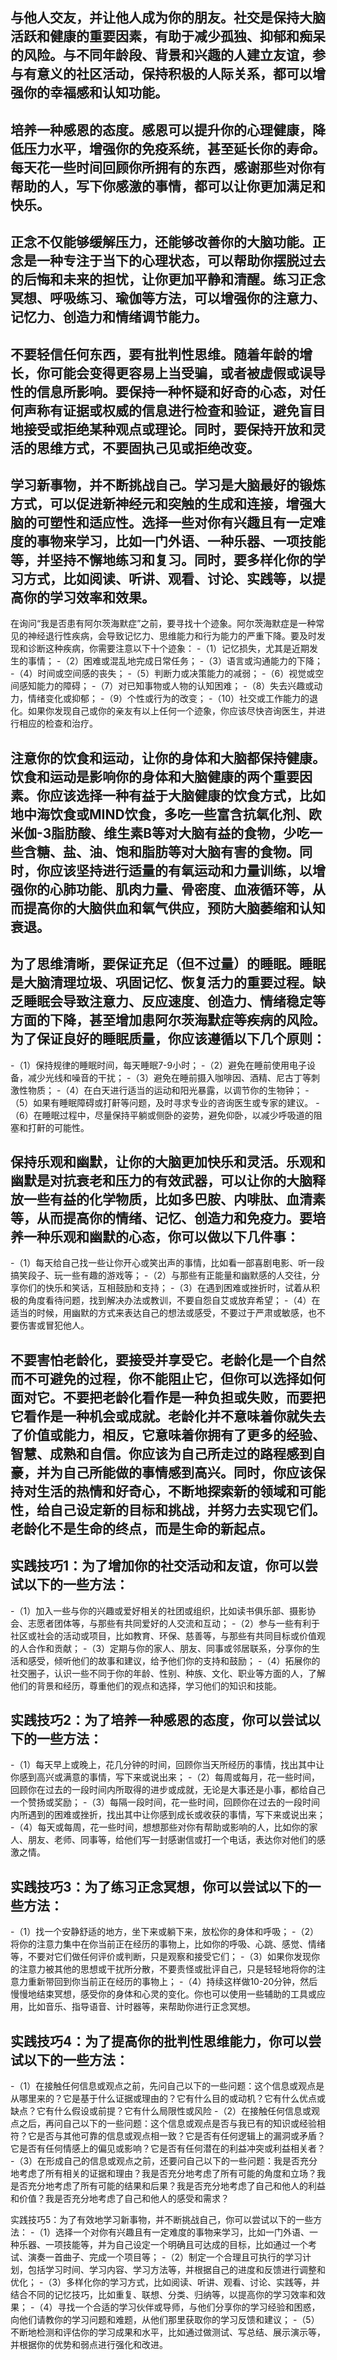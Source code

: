 ## 与他人交友，并让他人成为你的朋友。社交是保持大脑活跃和健康的重要因素，有助于减少孤独、抑郁和痴呆的风险。与不同年龄段、背景和兴趣的人建立友谊，参与有意义的社区活动，保持积极的人际关系，都可以增强你的幸福感和认知功能。
## 培养一种感恩的态度。感恩可以提升你的心理健康，降低压力水平，增强你的免疫系统，甚至延长你的寿命。每天花一些时间回顾你所拥有的东西，感谢那些对你有帮助的人，写下你感激的事情，都可以让你更加满足和快乐。
## 正念不仅能够缓解压力，还能够改善你的大脑功能。正念是一种专注于当下的心理状态，可以帮助你摆脱过去的后悔和未来的担忧，让你更加平静和清醒。练习正念冥想、呼吸练习、瑜伽等方法，可以增强你的注意力、记忆力、创造力和情绪调节能力。
## 不要轻信任何东西，要有批判性思维。随着年龄的增长，你可能会变得更容易上当受骗，或者被虚假或误导性的信息所影响。要保持一种怀疑和好奇的心态，对任何声称有证据或权威的信息进行检查和验证，避免盲目地接受或拒绝某种观点或理论。同时，要保持开放和灵活的思维方式，不要固执己见或拒绝改变。
## 学习新事物，并不断挑战自己。学习是大脑最好的锻炼方式，可以促进新神经元和突触的生成和连接，增强大脑的可塑性和适应性。选择一些对你有兴趣且有一定难度的事物来学习，比如一门外语、一种乐器、一项技能等，并坚持不懈地练习和复习。同时，要多样化你的学习方式，比如阅读、听讲、观看、讨论、实践等，以提高你的学习效率和效果。
在询问“我是否患有阿尔茨海默症”之前，要寻找十个迹象。阿尔茨海默症是一种常见的神经退行性疾病，会导致记忆力、思维能力和行为能力的严重下降。要及时发现和诊断这种疾病，你需要注意以下十个迹象：
-（1）记忆损失，尤其是近期发生的事情；
-（2）困难或混乱地完成日常任务；
-（3）语言或沟通能力的下降；
-（4）时间或空间感的丧失；
-（5）判断力或决策能力的减弱；
-（6）视觉或空间感知能力的障碍；
-（7）对已知事物或人物的认知困难；
-（8）失去兴趣或动力，情绪变化或抑郁；
-（9）个性或行为的改变；
-（10）社交或工作能力的退化。如果你发现自己或你的亲友有以上任何一个迹象，你应该尽快咨询医生，并进行相应的检查和治疗。
## 注意你的饮食和运动，让你的身体和大脑都保持健康。饮食和运动是影响你的身体和大脑健康的两个重要因素。你应该选择一种有益于大脑健康的饮食方式，比如地中海饮食或MIND饮食，多吃一些富含抗氧化剂、欧米伽-3脂肪酸、维生素B等对大脑有益的食物，少吃一些含糖、盐、油、饱和脂肪等对大脑有害的食物。同时，你应该坚持进行适量的有氧运动和力量训练，以增强你的心肺功能、肌肉力量、骨密度、血液循环等，从而提高你的大脑供血和氧气供应，预防大脑萎缩和认知衰退。
## 为了思维清晰，要保证充足（但不过量）的睡眠。睡眠是大脑清理垃圾、巩固记忆、恢复活力的重要过程。缺乏睡眠会导致注意力、反应速度、创造力、情绪稳定等方面的下降，甚至增加患阿尔茨海默症等疾病的风险。为了保证良好的睡眠质量，你应该遵循以下几个原则：
-（1）保持规律的睡眠时间，每天睡眠7-9小时；
-（2）避免在睡前使用电子设备，减少光线和噪音的干扰；
-（3）避免在睡前摄入咖啡因、酒精、尼古丁等刺激性物质；
-（4）在白天进行适当的运动和阳光暴露，以调节你的生物钟；
-（5）如果有睡眠障碍或打鼾等问题，及时寻求专业的咨询医生或专家的建议。
-（6）在睡眠过程中，尽量保持平躺或侧卧的姿势，避免仰卧，以减少呼吸道的阻塞和打鼾的可能性。
## 保持乐观和幽默，让你的大脑更加快乐和灵活。乐观和幽默是对抗衰老和压力的有效武器，可以让你的大脑释放一些有益的化学物质，比如多巴胺、内啡肽、血清素等，从而提高你的情绪、记忆、创造力和免疫力。要培养一种乐观和幽默的心态，你可以做以下几件事：
-（1）每天给自己找一些让你开心或笑出声的事情，比如看一部喜剧电影、听一段搞笑段子、玩一些有趣的游戏等；
-（2）与那些有正能量和幽默感的人交往，分享你们的快乐和笑话，互相鼓励和支持；
-（3）在遇到困难或挫折时，试着从积极的角度看待问题，找到解决办法或教训，不要自怨自艾或放弃希望；
-（4）在适当的时候，用幽默的方式来表达自己的想法或感受，不要过于严肃或敏感，也不要伤害或冒犯他人。
## 不要害怕老龄化，要接受并享受它。老龄化是一个自然而不可避免的过程，你不能阻止它，但你可以选择如何面对它。不要把老龄化看作是一种负担或失败，而要把它看作是一种机会或成就。老龄化并不意味着你就失去了价值或能力，相反，它意味着你拥有了更多的经验、智慧、成熟和自信。你应该为自己所走过的路程感到自豪，并为自己所能做的事情感到高兴。同时，你应该保持对生活的热情和好奇心，不断地探索新的领域和可能性，给自己设定新的目标和挑战，并努力去实现它们。老龄化不是生命的终点，而是生命的新起点。

## 实践技巧1：为了增加你的社交活动和友谊，你可以尝试以下的一些方法：
-（1）加入一些与你的兴趣或爱好相关的社团或组织，比如读书俱乐部、摄影协会、志愿者团体等，与那些有共同爱好的人交流和互动；
-（2）参与一些有利于社区或社会的活动或项目，比如教育、环保、慈善等，与那些有共同目标或价值观的人合作和贡献；
-（3）定期与你的家人、朋友、同事或邻居联系，分享你的生活和感受，倾听他们的故事和建议，给予他们你的支持和鼓励；
-（4）拓展你的社交圈子，认识一些不同于你的年龄、性别、种族、文化、职业等方面的人，了解他们的背景和经历，尊重他们的观点和选择，学习他们的知识和技能。
## 实践技巧2：为了培养一种感恩的态度，你可以尝试以下的一些方法：
-（1）每天早上或晚上，花几分钟的时间，回顾你当天所经历的事情，找出其中让你感到高兴或满意的事情，写下来或说出来；
-（2）每周或每月，花一些时间，回顾你在过去的一段时间内所取得的进步或成就，无论是大事还是小事，都给自己一个赞扬或奖励；
-（3）每隔一段时间，花一些时间，回顾你在过去的一段时间内所遇到的困难或挫折，找出其中让你感到成长或收获的事情，写下来或说出来；
-（4）每天或每周，花一些时间，想想那些对你有帮助或影响的人，比如你的家人、朋友、老师、同事等，给他们写一封感谢信或打一个电话，表达你对他们的感激之情。
## 实践技巧3：为了练习正念冥想，你可以尝试以下的一些方法：
-（1）找一个安静舒适的地方，坐下来或躺下来，放松你的身体和呼吸；
-（2）将你的注意力集中在你当前正在经历的事物上，比如你的呼吸、心跳、感觉、情绪等，不要对它们做任何评价或判断，只是观察和接受它们；
-（3）如果你发现你的注意力被其他的思想或干扰所分散，不要责怪或批评自己，只是轻轻地将你的注意力重新带回到你当前正在经历的事物上；
-（4）持续这样做10-20分钟，然后慢慢地结束冥想，感受你的身体和心灵的变化。你也可以使用一些辅助的工具或应用，比如音乐、指导语音、计时器等，来帮助你进行正念冥想。
## 实践技巧4：为了提高你的批判性思维能力，你可以尝试以下的一些方法：
-（1）在接触任何信息或观点之前，先问自己以下的一些问题：这个信息或观点是从哪里来的？它是基于什么证据或理由的？它有什么目的或动机？它有什么优点或缺点？它有什么假设或前提？它有什么局限性或风险
-（2）在接触任何信息或观点之后，再问自己以下的一些问题：这个信息或观点是否与我已有的知识或经验相符？它是否与其他可靠的信息或观点相一致？它是否有任何逻辑上的漏洞或矛盾？它是否有任何情感上的偏见或影响？它是否有任何潜在的利益冲突或利益相关者？
-（3）在形成自己的信息或观点之前，还要问自己以下的一些问题：我是否充分地考虑了所有相关的证据和理由？我是否充分地考虑了所有可能的角度和立场？我是否充分地考虑了所有可能的结果和后果？我是否充分地考虑了自己和他人的利益和价值？我是否充分地考虑了自己和他人的感受和需求？

实践技巧5：为了有效地学习新事物，并不断挑战自己，你可以尝试以下的一些方法：
-（1）选择一个对你有兴趣且有一定难度的事物来学习，比如一门外语、一种乐器、一项技能等，并为自己设定一个明确且可达成的目标，比如通过一个考试、演奏一首曲子、完成一个项目等；
-（2）制定一个合理且可执行的学习计划，包括学习时间、学习内容、学习方法等，并根据自己的进度和反馈进行调整和优化；
-（3）多样化你的学习方式，比如阅读、听讲、观看、讨论、实践等，并结合不同的记忆技巧，比如重复、联想、分类、归纳等，以提高你的学习效率和效果；
-（4）寻找一个合适的学习伙伴或导师，与他们分享你的学习经验和困惑，向他们请教你的学习问题和难题，从他们那里获取你的学习反馈和建议；
-（5）不断地检测和评估你的学习成果和水平，比如通过做测试、写总结、展示演示等，并根据你的优势和弱点进行强化和改进。

